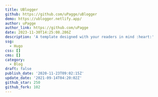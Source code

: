 ```yaml
---
title: UBlogger
github: https://github.com/uPagge/uBlogger
demo: https://ublogger.netlify.app/
author: uPagge
author_link: https://github.com/uPagge
date: 2023-11-30T14:25:08.286Z
description: 'A template designed with your readers in mind :heart:'
ssg:
  - Hugo
css: []
cms: []
category:
  - Blog
draft: false
publish_date: '2020-11-23T09:02:15Z'
update_date: '2021-09-14T04:20:02Z'
github_star: 250
github_fork: 102
---
```

